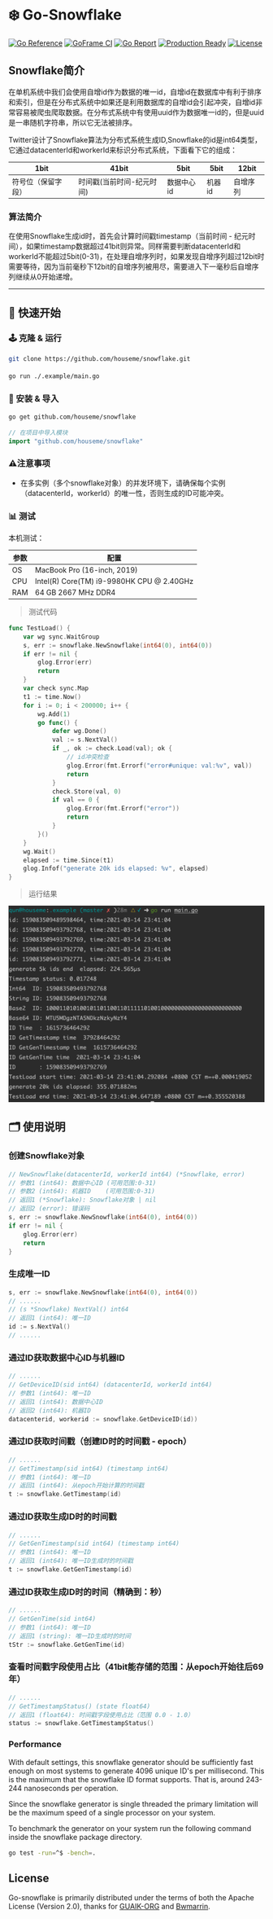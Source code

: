 # ❄️ Go-Snowflake

[![Go Reference](https://pkg.go.dev/badge/github.com/houseme/snowflake.svg)](https://pkg.go.dev/github.com/houseme/snowflake)
[![GoFrame CI](https://github.com/houseme/snowflake/actions/workflows/go.yml/badge.svg)](https://github.com/houseme/snowflake/actions/workflows/gf.yml)
[![Go Report](https://goreportcard.com/badge/github.com/houseme/snowflake?v=1)](https://goreportcard.com/report/github.com/houseme/snowflake)
[![Production Ready](https://img.shields.io/badge/production-ready-blue.svg)](https://github.com/housemecn/snowflake)
[![License](https://img.shields.io/github/license/housemecn/snowflake.svg?style=flat)](https://github.com/housemecn/snowflake)

## Snowflake简介

在单机系统中我们会使用自增id作为数据的唯一id，自增id在数据库中有利于排序和索引，但是在分布式系统中如果还是利用数据库的自增id会引起冲突，自增id非常容易被爬虫爬取数据。在分布式系统中有使用uuid作为数据唯一id的，但是uuid是一串随机字符串，所以它无法被排序。

Twitter设计了Snowflake算法为分布式系统生成ID,Snowflake的id是int64类型，它通过datacenterId和workerId来标识分布式系统，下面看下它的组成：

| 1bit | 41bit | 5bit | 5bit | 12bit |
|---|---|---|---|---|
| 符号位（保留字段） | 时间戳(当前时间-纪元时间) | 数据中心id | 机器id | 自增序列

### 算法简介

在使用Snowflake生成id时，首先会计算时间戳timestamp（当前时间 - 纪元时间），如果timestamp数据超过41bit则异常。同样需要判断datacenterId和workerId不能超过5bit(0-31)，在处理自增序列时，如果发现自增序列超过12bit时需要等待，因为当前毫秒下12bit的自增序列被用尽，需要进入下一毫秒后自增序列继续从0开始递增。

---

## 🚀 快速开始

### 🕹 克隆 & 运行

```bash
git clone https://github.com/houseme/snowflake.git

go run ./.example/main.go
```

### 💾 安装 & 导入

```bash
go get github.com/houseme/snowflake
```
```go
// 在项目中导入模块
import "github.com/houseme/snowflake"
```

### ⚠️注意事项

* 在多实例（多个snowflake对象）的并发环境下，请确保每个实例（datacenterId，workerId）的唯一性，否则生成的ID可能冲突。

### 📊 测试

本机测试：

| 参数 | 配置 |
|---|---|
| OS | MacBook Pro (16-inch, 2019)|
| CPU | Intel(R) Core(TM) i9-9980HK CPU @ 2.40GHz |
| RAM | 64 GB 2667 MHz DDR4 |

> 测试代码

```go
func TestLoad() {
    var wg sync.WaitGroup
    s, err := snowflake.NewSnowflake(int64(0), int64(0))
    if err != nil {
        glog.Error(err)
        return
    }
    var check sync.Map
    t1 := time.Now()
    for i := 0; i < 200000; i++ {
        wg.Add(1)
        go func() {
            defer wg.Done()
            val := s.NextVal()
            if _, ok := check.Load(val); ok {
                // id冲突检查
                glog.Error(fmt.Errorf("error#unique: val:%v", val))
                return
            }
            check.Store(val, 0)
            if val == 0 {
                glog.Error(fmt.Errorf("error"))
                return
            }
        }()
    }
    wg.Wait()
    elapsed := time.Since(t1)
    glog.Infof("generate 20k ids elapsed: %v", elapsed)
}
```

> 运行结果

![load](https://github.com/houseme/snowflake/raw/main/docs/WX20210314-234124@2x.png)

## 🗂 使用说明

### 创建Snowflake对象

```go
// NewSnowflake(datacenterId, workerId int64) (*Snowflake, error)
// 参数1 (int64): 数据中心ID (可用范围:0-31)
// 参数2 (int64): 机器ID    (可用范围:0-31)
// 返回1 (*Snowflake): Snowflake对象 | nil
// 返回2 (error): 错误码
s, err := snowflake.NewSnowflake(int64(0), int64(0))
if err != nil {
    glog.Error(err)
    return
}
```

### 生成唯一ID

```go
s, err := snowflake.NewSnowflake(int64(0), int64(0))
// ......
// (s *Snowflake) NextVal() int64
// 返回1 (int64): 唯一ID
id := s.NextVal()
// ......
```

### 通过ID获取数据中心ID与机器ID

```go
// ......
// GetDeviceID(sid int64) (datacenterId, workerId int64)
// 参数1 (int64): 唯一ID
// 返回1 (int64): 数据中心ID
// 返回2 (int64): 机器ID
datacenterid, workerid := snowflake.GetDeviceID(id))
```

### 通过ID获取时间戳（创建ID时的时间戳 - epoch）

```go
// ......
// GetTimestamp(sid int64) (timestamp int64)
// 参数1 (int64): 唯一ID
// 返回1 (int64): 从epoch开始计算的时间戳
t := snowflake.GetTimestamp(id)
```

### 通过ID获取生成ID时的时间戳

```go
// ......
// GetGenTimestamp(sid int64) (timestamp int64)
// 参数1 (int64): 唯一ID
// 返回1 (int64): 唯一ID生成时的时间戳
t := snowflake.GetGenTimestamp(id)
```

### 通过ID获取生成ID时的时间（精确到：秒）

```go
// ......
// GetGenTime(sid int64)
// 参数1 (int64): 唯一ID
// 返回1 (string): 唯一ID生成时的时间
tStr := snowflake.GetGenTime(id)
```

### 查看时间戳字段使用占比（41bit能存储的范围：从epoch开始往后69年）

```go
// ......
// GetTimestampStatus() (state float64)
// 返回1 (float64): 时间戳字段使用占比（范围 0.0 - 1.0）
status := snowflake.GetTimestampStatus()
```
### Performance

With default settings, this snowflake generator should be sufficiently fast
enough on most systems to generate 4096 unique ID's per millisecond. This is
the maximum that the snowflake ID format supports. That is, around 243-244
nanoseconds per operation.

Since the snowflake generator is single threaded the primary limitation will be
the maximum speed of a single processor on your system.

To benchmark the generator on your system run the following command inside the
snowflake package directory.

```sh
go test -run=^$ -bench=.
```

## License

Go-snowflake is primarily distributed under the terms of both the Apache License (Version 2.0), thanks for [GUAIK-ORG](https://github.com/GUAIK-ORG/go-snowflake) and [Bwmarrin](https://github.com/bwmarrin/snowflake).
